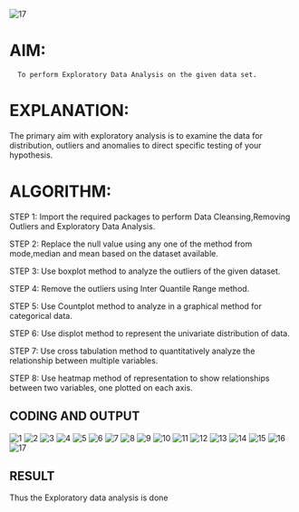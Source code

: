 ![17](https://github.com/user-attachments/assets/8eb5bc18-1d36-4a72-97a4-204c5655cab1)
# AIM:
      To perform Exploratory Data Analysis on the given data set.
      
# EXPLANATION:
  The primary aim with exploratory analysis is to examine the data for distribution, outliers and anomalies to direct specific testing of your hypothesis.
  
# ALGORITHM:
STEP 1: Import the required packages to perform Data Cleansing,Removing Outliers and Exploratory Data Analysis.

STEP 2: Replace the null value using any one of the method from mode,median and mean based on the dataset available.

STEP 3: Use boxplot method to analyze the outliers of the given dataset.

STEP 4: Remove the outliers using Inter Quantile Range method.

STEP 5: Use Countplot method to analyze in a graphical method for categorical data.

STEP 6: Use displot method to represent the univariate distribution of data.

STEP 7: Use cross tabulation method to quantitatively analyze the relationship between multiple variables.

STEP 8: Use heatmap method of representation to show relationships between two variables, one plotted on each axis.

## CODING AND OUTPUT
![1](https://github.com/user-attachments/assets/c0e330c7-6749-4a05-92fc-fe2a0dbf34ad)
![2](https://github.com/user-attachments/assets/4a5d8a25-288d-43b7-be57-1a1401eb3303)
![3](https://github.com/user-attachments/assets/19eb5a3c-c9dc-4aac-85a3-194013d9fbef)
![4](https://github.com/user-attachments/assets/4579e0c0-78e2-412a-b582-ea88ac2f30b2)
![5](https://github.com/user-attachments/assets/74bc39ba-3ded-4def-b8b2-2f137d5531d2)
![6](https://github.com/user-attachments/assets/275cebef-1f39-4022-9a4c-c0bc0fbc9555)
![7](https://github.com/user-attachments/assets/88f5f15e-c6a5-4917-8a6b-b11b91afb8c6)
![8](https://github.com/user-attachments/assets/2f72c2db-2b49-4448-bc2c-8effe083d5c4)
![9](https://github.com/user-attachments/assets/658a5d61-df3b-4bf1-8238-21b573b991d8)
![10](https://github.com/user-attachments/assets/ae8cdeed-5a93-480b-b09c-70522acd326f)
![11](https://github.com/user-attachments/assets/8558f6be-2aab-4f96-8ee4-53a3414bc7c7)
![12](https://github.com/user-attachments/assets/7acd62fd-5510-482c-8760-6d5c33eb0647)
![13](https://github.com/user-attachments/assets/ccef3409-5249-47de-b54c-b97daacd2a49)
![14](https://github.com/user-attachments/assets/8ce3837a-84b5-4d00-bb3b-2aec60530921)
![15](https://github.com/user-attachments/assets/6232599b-f72b-400f-8bbb-b48fc8de2a7e)
![16](https://github.com/user-attachments/assets/4aef15f0-59c8-425d-a7e5-83c41135b56c)
![17](https://github.com/user-attachments/assets/cde450fc-ff34-4dfc-b1f9-267ba8072c89)
## RESULT
Thus the Exploratory data analysis is done

